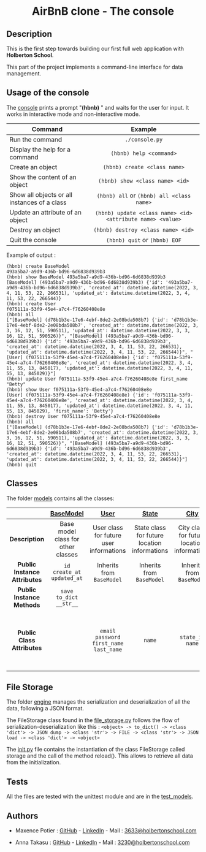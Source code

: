 # <div align="center">AirBnB clone - The console</div>

## Description
This is the first step towards building our first full web application with **Holberton School**.

This part of the project implements a command-line interface for data management.

## Usage of the console

The [console](https://github.com/Anna78990/AirBnB_clone/blob/main/console.py) prints a prompt "**(hbnb)** " and waits for the user for input. It works in interactive mode and non-interactive mode.

| Command          | Example |
| ------------- |:-------------:|
| Run the command   | ```./console.py```|
| Display the help for a command | ```(hbnb) help <command>```|
| Create an object     | ```(hbnb) create <class name>```    |
| Show the content of an object | ```(hbnb) show <class name> <id>``` |
| Show all objects or all instances of a class | ```(hbnb) all``` or ```(hbnb) all <class name>``` |
| Update an attribute of an object | ```(hbnb) update <class name> <id> <attribute name> <value>``` |
| Destroy an object | ```(hbnb) destroy <class name> <id>``` |
| Quit the console | ```(hbnb) quit``` or ```(hbnb) EOF``` |

Example of output :

```
(hbnb) create BaseModel
493a5ba7-a9d9-436b-bd96-6d6838d939b3
(hbnb) show BaseModel 493a5ba7-a9d9-436b-bd96-6d6838d939b3
[BaseModel] (493a5ba7-a9d9-436b-bd96-6d6838d939b3) {'id': '493a5ba7-a9d9-436b-bd96-6d6838d939b3', 'created_at': datetime.datetime(2022, 3, 4, 11, 53, 22, 266531), 'updated_at': datetime.datetime(2022, 3, 4, 11, 53, 22, 266544)}
(hbnb) create User
f075111a-53f9-45e4-a7c4-f76260408e8e
(hbnb) all
["[BaseModel] (d78b1b3e-17e6-4ebf-8de2-2e08bda508b7) {'id': 'd78b1b3e-17e6-4ebf-8de2-2e08bda508b7', 'created_at': datetime.datetime(2022, 3, 3, 16, 12, 51, 590511), 'updated_at': datetime.datetime(2022, 3, 3, 16, 12, 51, 590526)}", "[BaseModel] (493a5ba7-a9d9-436b-bd96-6d6838d939b3) {'id': '493a5ba7-a9d9-436b-bd96-6d6838d939b3', 'created_at': datetime.datetime(2022, 3, 4, 11, 53, 22, 266531), 'updated_at': datetime.datetime(2022, 3, 4, 11, 53, 22, 266544)}", "[User] (f075111a-53f9-45e4-a7c4-f76260408e8e) {'id': 'f075111a-53f9-45e4-a7c4-f76260408e8e', 'created_at': datetime.datetime(2022, 3, 4, 11, 55, 13, 845017), 'updated_at': datetime.datetime(2022, 3, 4, 11, 55, 13, 845029)}"]
(hbnb) update User f075111a-53f9-45e4-a7c4-f76260408e8e first_name "Betty"
(hbnb) show User f075111a-53f9-45e4-a7c4-f76260408e8e
[User] (f075111a-53f9-45e4-a7c4-f76260408e8e) {'id': 'f075111a-53f9-45e4-a7c4-f76260408e8e', 'created_at': datetime.datetime(2022, 3, 4, 11, 55, 13, 845017), 'updated_at': datetime.datetime(2022, 3, 4, 11, 55, 13, 845029), 'first_name': 'Betty'}
(hbnb) destroy User f075111a-53f9-45e4-a7c4-f76260408e8e
(hbnb) all
["[BaseModel] (d78b1b3e-17e6-4ebf-8de2-2e08bda508b7) {'id': 'd78b1b3e-17e6-4ebf-8de2-2e08bda508b7', 'created_at': datetime.datetime(2022, 3, 3, 16, 12, 51, 590511), 'updated_at': datetime.datetime(2022, 3, 3, 16, 12, 51, 590526)}", "[BaseModel] (493a5ba7-a9d9-436b-bd96-6d6838d939b3) {'id': '493a5ba7-a9d9-436b-bd96-6d6838d939b3', 'created_at': datetime.datetime(2022, 3, 4, 11, 53, 22, 266531), 'updated_at': datetime.datetime(2022, 3, 4, 11, 53, 22, 266544)}"]
(hbnb) quit
```
## Classes

The folder [models](https://github.com/Anna78990/AirBnB_clone/tree/main/models) contains all the classes:

|   | [BaseModel](./models/base_model.py) | [User](./models/user.py) | [State](./models/state.py) | [City](./models/city.py) | [Place](./models/place.py) | [Amenity](./models/amenity.py) | [Review](./models/review.py) |
| :--------: | :--------: | :--------: |:--------: | :--------: | :--------: |:--------: | :--------: |
| **Description** | Base model class for other classes | User class for future user informations | State class for future location informations | City class for future location informations | Place class for future location informations | Amenity class for future amenity information | Review class for future review information |
| **Public Instance Attributes** | ```id``` ```create_at``` ```updated_at``` | Inherits from ```BaseModel``` | Inherits from ```BaseModel```|Inherits from ```BaseModel```|Inherits from ```BaseModel```|Inherits from ```BaseModel```|Inherits from ```BaseModel```|
| **Public Instance Methods** | ```save``` ```to_dict``` ```__str__``` |  
| **Public Class Attributes** | | ```email``` ```password``` ```first_name``` ```last_name``` | ```name``` | ```state_id``` ```name``` | ```city_id``` ```user_id``` ```name``` ```description``` ```number_rooms``` ```number_bathrooms``` ```max_guest``` ```price_by_night``` ```latitude``` ```longitude``` ```amenity_ids``` | ```name``` | ```place_id``` ```user_id``` ```text``` |

## File Storage

The folder [engine](https://github.com/Anna78990/AirBnB_clone/tree/main/models/engine) manages the serialization and deserialization of all the data, following a JSON format.

The FileStorage class found in the [file_storage.py](https://github.com/Anna78990/AirBnB_clone/blob/main/models/engine/file_storage.py) follows the flow of serialization-deserialization like this :
```<object> -> to_dict() -> <class 'dict'> -> JSON dump -> <class 'str'> -> FILE -> <class 'str'> -> JSON load -> <class 'dict'> -> <object>```

The [init.py](https://github.com/Anna78990/AirBnB_clone/blob/main/models/__init__.py) file contains the instantiation of the class FileStorage called storage and the call of the method reload(). This allows to retrieve all data from the initialization.

## Tests

All the files are tested with the unittest module and are in the [test_models](https://github.com/Anna78990/AirBnB_clone/tree/main/tests/test_models).

## Authors

- Maxence Potier : [GitHub](https://github.com/Mxn-ptr) - [LinkedIn](https://www.linkedin.com/in/maxence-potier-534b0a1b0/) - Mail : 3633@holbertonschool.com

- Anna Takasu : [GitHub](https://github.com/Anna78990) - [LinkedIn](https://www.linkedin.com/in/anna-takasu-59ba29ba/) - Mail : 3230@holbertonschool.com
